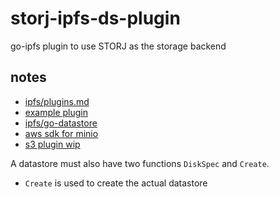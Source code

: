 # storj-ipfs-ds-plugin

go-ipfs plugin to use STORJ as the storage backend

## notes

* [ipfs/plugins.md](https://github.com/ipfs/go-ipfs/blob/master/docs/plugins.md)
* [example plugin](https://github.com/ipfs/go-ipfs-example-plugin/)
* [ipfs/go-datastore](https://github.com/ipfs/go-datastore)
* [aws sdk for minio](https://docs.minio.io/docs/how-to-use-aws-sdk-for-go-with-minio-server.html)
* [s3 plugin wip](https://github.com/ipfs/go-ipfs/pull/5561)

A datastore must also have two functions `DiskSpec` and `Create`.

* `Create` is used to create the actual datastore